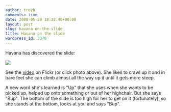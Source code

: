 ```yaml
---
author: troyh
comments: true
date: 2008-05-29 18:22:40+00:00
layout: post
slug: havana-on-the-slide
title: Havana on the slide
wordpress_id: 3370
---
```


Havana has discovered the slide:

[![](http://troyandgay.com/blog/pix/2008/05/picture-1.png)](http://flickr.com/photos/troyh/2533723093/)

See the [video](http://flickr.com/photos/troyh/2533723093/) on Flickr (or click photo above). She likes to crawl up it and in bare feet she can climb almost all the way up it until it gets more steep.

A new word she's learned is "Up" that she uses when she wants to be picked up, helped up onto something or out of her highchair. But she says "Bup". The bottom of the slide is too high for her to get on it (fortunately), so she stands at the bottom, looks at you and says "Bup".
